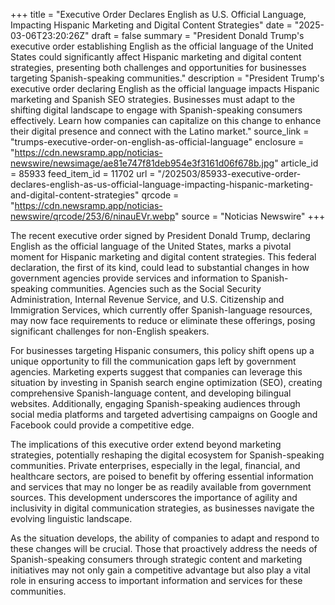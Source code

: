 +++
title = "Executive Order Declares English as U.S. Official Language, Impacting Hispanic Marketing and Digital Content Strategies"
date = "2025-03-06T23:20:26Z"
draft = false
summary = "President Donald Trump's executive order establishing English as the official language of the United States could significantly affect Hispanic marketing and digital content strategies, presenting both challenges and opportunities for businesses targeting Spanish-speaking communities."
description = "President Trump's executive order declaring English as the official language impacts Hispanic marketing and Spanish SEO strategies. Businesses must adapt to the shifting digital landscape to engage with Spanish-speaking consumers effectively. Learn how companies can capitalize on this change to enhance their digital presence and connect with the Latino market."
source_link = "trumps-executive-order-on-english-as-official-language"
enclosure = "https://cdn.newsramp.app/noticias-newswire/newsimage/ae81e747f81deb954e3f3161d06f678b.jpg"
article_id = 85933
feed_item_id = 11702
url = "/202503/85933-executive-order-declares-english-as-us-official-language-impacting-hispanic-marketing-and-digital-content-strategies"
qrcode = "https://cdn.newsramp.app/noticias-newswire/qrcode/253/6/ninauEVr.webp"
source = "Noticias Newswire"
+++

<p>The recent executive order signed by President Donald Trump, declaring English as the official language of the United States, marks a pivotal moment for Hispanic marketing and digital content strategies. This federal declaration, the first of its kind, could lead to substantial changes in how government agencies provide services and information to Spanish-speaking communities. Agencies such as the Social Security Administration, Internal Revenue Service, and U.S. Citizenship and Immigration Services, which currently offer Spanish-language resources, may now face requirements to reduce or eliminate these offerings, posing significant challenges for non-English speakers.</p><p>For businesses targeting Hispanic consumers, this policy shift opens up a unique opportunity to fill the communication gaps left by government agencies. Marketing experts suggest that companies can leverage this situation by investing in Spanish search engine optimization (SEO), creating comprehensive Spanish-language content, and developing bilingual websites. Additionally, engaging Spanish-speaking audiences through social media platforms and targeted advertising campaigns on Google and Facebook could provide a competitive edge.</p><p>The implications of this executive order extend beyond marketing strategies, potentially reshaping the digital ecosystem for Spanish-speaking communities. Private enterprises, especially in the legal, financial, and healthcare sectors, are poised to benefit by offering essential information and services that may no longer be as readily available from government sources. This development underscores the importance of agility and inclusivity in digital communication strategies, as businesses navigate the evolving linguistic landscape.</p><p>As the situation develops, the ability of companies to adapt and respond to these changes will be crucial. Those that proactively address the needs of Spanish-speaking consumers through strategic content and marketing initiatives may not only gain a competitive advantage but also play a vital role in ensuring access to important information and services for these communities.</p>